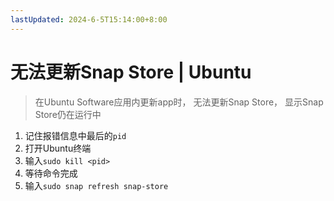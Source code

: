 ```yaml
---
lastUpdated: 2024-6-5T15:14:00+8:00
---
```


# 无法更新Snap Store | Ubuntu

> 在Ubuntu Software应用内更新app时，
> 无法更新Snap Store，
> 显示Snap Store仍在运行中

1. 记住报错信息中最后的```pid```
2. 打开Ubuntu终端
3. 输入```sudo kill <pid>```
4. 等待命令完成
5. 输入```sudo snap refresh snap-store```

